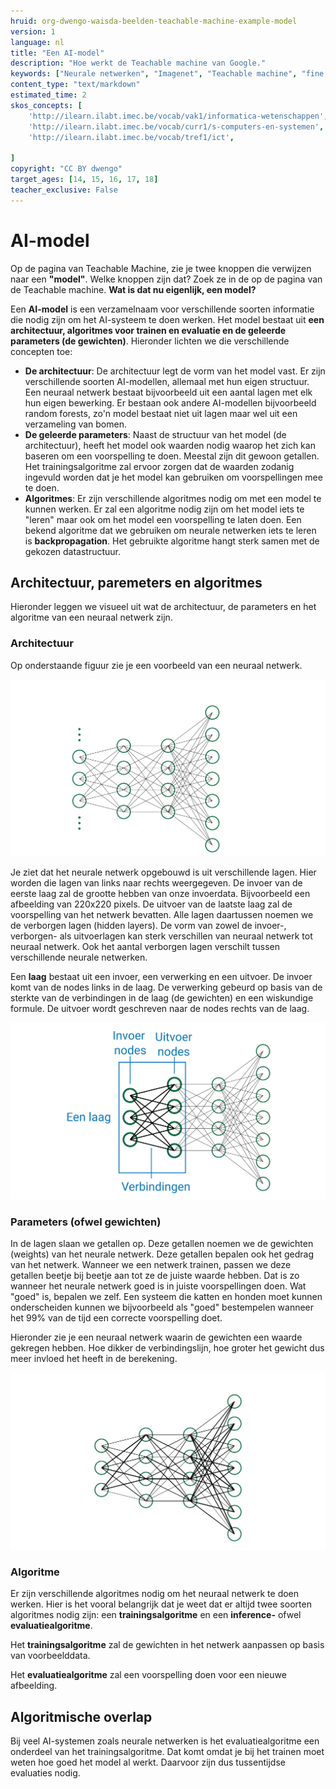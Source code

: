 ```yaml
---
hruid: org-dwengo-waisda-beelden-teachable-machine-example-model
version: 1
language: nl
title: "Een AI-model"
description: "Hoe werkt de Teachable machine van Google."
keywords: ["Neurale netwerken", "Imagenet", "Teachable machine", "fine tuning"]
content_type: "text/markdown"
estimated_time: 2
skos_concepts: [
    'http://ilearn.ilabt.imec.be/vocab/vak1/informatica-wetenschappen', 
    'http://ilearn.ilabt.imec.be/vocab/curr1/s-computers-en-systemen',
    'http://ilearn.ilabt.imec.be/vocab/tref1/ict',

]
copyright: "CC BY dwengo"
target_ages: [14, 15, 16, 17, 18]
teacher_exclusive: False
---
```


# AI-model

Op de pagina van Teachable Machine, zie je twee knoppen die verwijzen naar een **"model"**. Welke knoppen zijn dat? Zoek ze in de op de pagina van de Teachable machine. **Wat is dat nu eigenlijk, een model?**

Een **AI-model** is een verzamelnaam voor verschillende soorten informatie die nodig zijn om het AI-systeem te doen werken. Het model bestaat uit **een architectuur, algoritmes voor trainen en evaluatie en de geleerde parameters (de gewichten)**. Hieronder lichten we die verschillende concepten toe:

* **De architectuur**: De architectuur legt de vorm van het model vast. Er zijn verschillende soorten AI-modellen, allemaal met hun eigen structuur. Een neuraal netwerk bestaat bijvoorbeeld uit een aantal lagen met elk hun eigen bewerking. Er bestaan ook andere AI-modellen bijvoorbeeld random forests, zo'n model bestaat niet uit lagen maar wel uit een verzameling van bomen.
* **De geleerde parameters**: Naast de structuur van het model (de architectuur), heeft het model ook waarden nodig waarop het zich kan baseren om een voorspelling te doen. Meestal zijn dit gewoon getallen. Het trainingsalgoritme zal ervoor zorgen dat de waarden zodanig ingevuld worden dat je het model kan gebruiken om voorspellingen mee te doen.
* **Algoritmes**: Er zijn verschillende algoritmes nodig om met een model te kunnen werken. Er zal een algoritme nodig zijn om het model iets te "leren" maar ook om het model een voorspelling te laten doen. Een bekend algoritme dat we gebruiken om neurale netwerken iets te leren is **backpropagation**. Het gebruikte algoritme hangt sterk samen met de gekozen datastructuur.


## Architectuur, paremeters en algoritmes

Hieronder leggen we visueel uit wat de architectuur, de parameters en het algoritme van een neuraal netwerk zijn.

### Architectuur

Op onderstaande figuur zie je een voorbeeld van een neuraal netwerk. 

![Voorbeeldarchtectuur van een neuraal netwerk.](images/neural_network.svg)

Je ziet dat het neurale netwerk opgebouwd is uit verschillende lagen. Hier worden die lagen van links naar rechts weergegeven. De invoer van de eerste laag zal de grootte hebben van onze invoerdata. Bijvoorbeeld een afbeelding van 220x220 pixels. De uitvoer van de laatste laag zal de voorspelling van het netwerk bevatten. Alle lagen daartussen noemen we de verborgen lagen (hidden layers). De vorm van zowel de invoer-, verborgen- als uitvoerlagen kan sterk verschillen van neuraal netwerk tot neuraal netwerk. Ook het aantal verborgen lagen verschilt tussen verschillende neurale netwerken.

Een **laag** bestaat uit een invoer, een verwerking en een uitvoer. De invoer komt van de nodes links in de laag. De verwerking gebeurd op basis van de sterkte van de verbindingen in de laag (de gewichten) en een wiskundige formule. De uitvoer wordt geschreven naar de nodes rechts van de laag. 

![Voorbeeldarchtectuur van een neuraal netwerk.](images/neural_network_with_labels_and_layer_highlight.svg)

### Parameters (ofwel gewichten)

In de lagen slaan we getallen op. Deze getallen noemen we de gewichten (weights) van het neurale netwerk. Deze getallen bepalen ook het gedrag van het netwerk. Wanneer we een netwerk trainen, passen we deze getallen beetje bij beetje aan tot ze de juiste waarde hebben. Dat is zo wanneer het neurale netwerk goed is in juiste voorspellingen doen. Wat "goed" is, bepalen we zelf. Een systeem die katten en honden moet kunnen onderscheiden kunnen we bijvoorbeeld als "goed" bestempelen wanneer het 99% van de tijd een correcte voorspelling doet.

Hieronder zie je een neuraal netwerk waarin de gewichten een waarde gekregen hebben. Hoe dikker de verbindingslijn, hoe groter het gewicht dus meer invloed het heeft in de berekening.

![Voorbeeldarchtectuur van een neuraal netwerk.](images/neural_network_with_labels_fat_lines.svg)


### Algoritme

Er zijn verschillende algoritmes nodig om het neuraal netwerk te doen werken. Hier is het vooral belangrijk dat je weet dat er altijd twee soorten algoritmes nodig zijn: een **trainingsalgoritme** en een **inference-** ofwel **evaluatiealgoritme**.

Het **trainingsalgoritme** zal de gewichten in het netwerk aanpassen op basis van voorbeelddata.

Het **evaluatiealgoritme** zal een voorspelling doen voor een nieuwe afbeelding.

<div class="dwengo-content sideinfo">
    <h2 class="title">Algoritmische overlap</h2>
    <div class="content">
        Bij veel AI-systemen zoals neurale netwerken is het evaluatiealgoritme een onderdeel van het trainingsalgoritme. Dat komt omdat je bij het trainen moet weten hoe goed het model al werkt. Daarvoor zijn dus tussentijdse evaluaties nodig.
    </div>
</div>